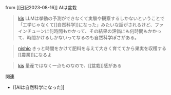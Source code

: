 
from [[日記2023-08-16]]
AIは盆栽

> [kis](https://twitter.com/kis/status/1691788469167951910) LLMは挙動の予測ができなくて実験や観察するしかないということで「工学じゃなくて[[自然科学]]になった」みたいな話がされるけど、ファインチューンに何時間もかかって、その結果の評価にも何時間もかかって、時間かけるしかないってなるのも自然科学ぽさがある。

> [nishio](https://twitter.com/nishio/status/1691790446677409971) きっと時間をかけて肥料を与えて大きく育ててから果実を収穫する[[農業]]になるよ

> [kis](https://twitter.com/kis/status/1691801714763141536) 量産ではなく一点ものなので、[[盆栽]]感がある

関連
- [[AIは自然科学になった]]
